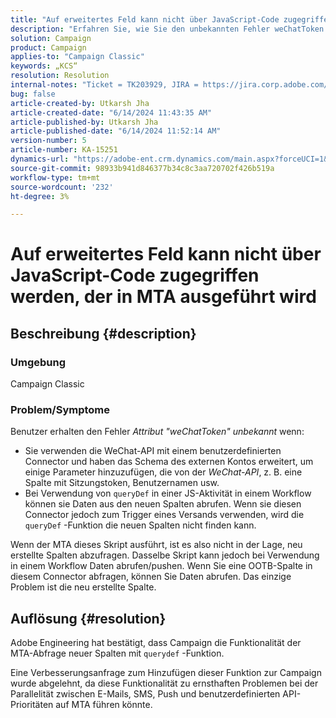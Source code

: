 ```yaml
---
title: "Auf erweitertes Feld kann nicht über JavaScript-Code zugegriffen werden, der in MTA ausgeführt wird"
description: "Erfahren Sie, wie Sie den unbekannten Fehler weChatToken bei der Verwendung eines benutzerdefinierten WeChat API-Connectors beheben können."
solution: Campaign
product: Campaign
applies-to: "Campaign Classic"
keywords: „KCS“
resolution: Resolution
internal-notes: "Ticket = TK203929, JIRA = https://jira.corp.adobe.com/browse/NEO-20460, https://jira.corp.adobe.com/browse/NEO-20648"
bug: false
article-created-by: Utkarsh Jha
article-created-date: "6/14/2024 11:43:35 AM"
article-published-by: Utkarsh Jha
article-published-date: "6/14/2024 11:52:14 AM"
version-number: 5
article-number: KA-15251
dynamics-url: "https://adobe-ent.crm.dynamics.com/main.aspx?forceUCI=1&pagetype=entityrecord&etn=knowledgearticle&id=5684ae4f-432a-ef11-840a-000d3a5a67ba"
source-git-commit: 98933b941d846377b34c8c3aa720702f426b519a
workflow-type: tm+mt
source-wordcount: '232'
ht-degree: 3%

---
```


# Auf erweitertes Feld kann nicht über JavaScript-Code zugegriffen werden, der in MTA ausgeführt wird

## Beschreibung {#description}


### <b>Umgebung</b>

Campaign Classic



### <b>Problem/Symptome</b>

Benutzer erhalten den Fehler *Attribut &quot;weChatToken&quot; unbekannt* wenn:

- Sie verwenden die WeChat-API mit einem benutzerdefinierten Connector und haben das Schema des externen Kontos erweitert, um einige Parameter hinzuzufügen, die von der *WeChat-API*, z. B. eine Spalte mit Sitzungstoken, Benutzernamen usw.
- Bei Verwendung von `queryDef` in einer JS-Aktivität in einem Workflow können sie Daten aus den neuen Spalten abrufen. Wenn sie diesen Connector jedoch zum Trigger eines Versands verwenden, wird die `queryDef` -Funktion die neuen Spalten nicht finden kann.




Wenn der MTA dieses Skript ausführt, ist es also nicht in der Lage, neu erstellte Spalten abzufragen. Dasselbe Skript kann jedoch bei Verwendung in einem Workflow Daten abrufen/pushen. Wenn Sie eine OOTB-Spalte in diesem Connector abfragen, können Sie Daten abrufen. Das einzige Problem ist die neu erstellte Spalte.


## Auflösung {#resolution}




Adobe<b> </b>Engineering hat bestätigt, dass Campaign die Funktionalität der MTA-Abfrage neuer Spalten mit `querydef` -Funktion.



Eine Verbesserungsanfrage zum Hinzufügen dieser Funktion zur Campaign wurde abgelehnt, da diese Funktionalität zu ernsthaften Problemen bei der Parallelität zwischen E-Mails, SMS, Push und benutzerdefinierten API-Prioritäten auf MTA führen könnte.
